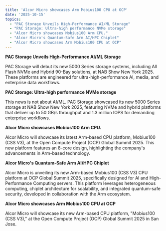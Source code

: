 ```yaml
---
title: 'Alcor Micro showcases Arm Mobius100 CPU at OCP'
date: '2025-10-15'
topics:
  - "PAC Storage Unveils High-Performance AI/ML Storage"
  - "PAC Storage: Ultra-high performance NVMe storage"
  - "Alcor Micro showcases Mobius100 Arm CPU."
  - "Alcor Micro's Quantum-Safe Arm AI/HPC Chiplet"
  - "Alcor Micro showcases Arm Mobius100 CPU at OCP"
---
```


**PAC Storage Unveils High-Performance AI/ML Storage**

PAC Storage will debut its new 5000 Series storage systems, including All Flash NVMe and Hybrid 90-Bay solutions, at NAB Show New York 2025. These platforms are engineered for ultra-high-performance AI, media, and enterprise data workflows.

**PAC Storage: Ultra-high performance NVMe storage**

This news is not about AI/ML. PAC Storage showcased its new 5000 Series storage at NAB Show New York 2025, featuring NVMe and hybrid platforms that deliver up to 50 GB/s throughput and 1.3 million IOPS for demanding enterprise workflows.

**Alcor Micro showcases Mobius100 Arm CPU.**

Alcor Micro will showcase its latest Arm-based CPU platform, Mobius100 (CSS V3), at the Open Compute Project (OCP) Global Summit 2025. This new platform features an 8-core design, highlighting the company's advancements in Arm-based technology.

**Alcor Micro's Quantum-Safe Arm AI/HPC Chiplet**

Alcor Micro is unveiling its new Arm-based Mobius100 (CSS V3) CPU platform at OCP Global Summit 2025, specifically designed for AI and High-Performance Computing servers. This platform leverages heterogeneous computing, chiplet architecture for scalability, and integrated quantum-safe security, developed in collaboration with the Arm ecosystem.

**Alcor Micro showcases Arm Mobius100 CPU at OCP**

Alcor Micro will showcase its new Arm-based CPU platform, "Mobius100 (CSS V3)," at the Open Compute Project (OCP) Global Summit 2025 in San Jose.

